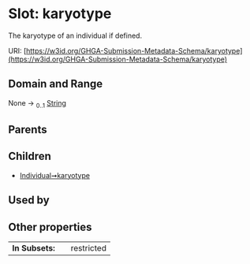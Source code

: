 
# Slot: karyotype


The karyotype of an individual if defined.

URI: [https://w3id.org/GHGA-Submission-Metadata-Schema/karyotype](https://w3id.org/GHGA-Submission-Metadata-Schema/karyotype)


## Domain and Range

None &#8594;  <sub>0..1</sub> [String](types/String.md)

## Parents


## Children

 *  [Individual➞karyotype](Individual_karyotype.md)

## Used by


## Other properties

|  |  |  |
| --- | --- | --- |
| **In Subsets:** | | restricted |


